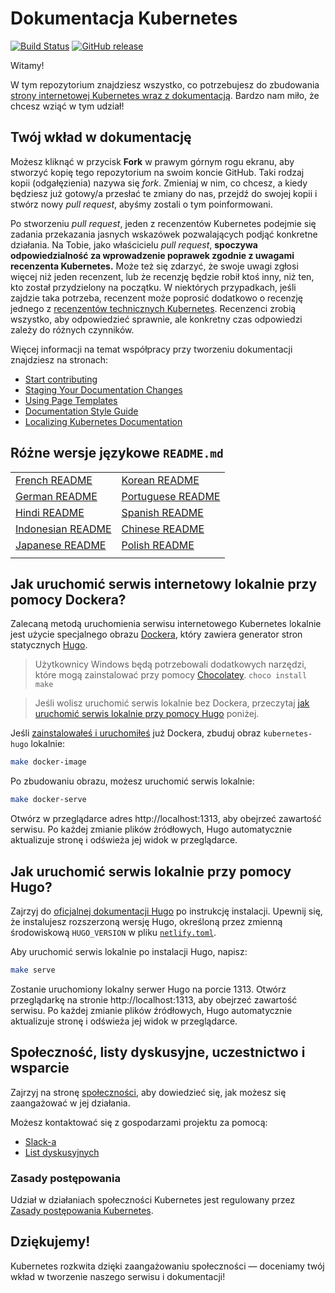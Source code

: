 # Dokumentacja Kubernetes

[![Build Status](https://api.travis-ci.org/kubernetes/website.svg?branch=master)](https://travis-ci.org/kubernetes/website)
[![GitHub release](https://img.shields.io/github/release/kubernetes/website.svg)](https://github.com/kubernetes/website/releases/latest)

Witamy!

W tym repozytorium znajdziesz wszystko, co potrzebujesz do zbudowania [strony internetowej Kubernetes wraz z dokumentacją](https://kubernetes.io/). Bardzo nam miło, że chcesz wziąć w tym udział!

## Twój wkład w dokumentację

Możesz kliknąć w przycisk **Fork** w prawym górnym rogu ekranu, aby stworzyć kopię tego repozytorium na swoim koncie GitHub. Taki rodzaj kopii (odgałęzienia) nazywa się *fork*. Zmieniaj w nim, co chcesz, a kiedy będziesz już gotowy/a przesłać te zmiany do nas, przejdź do swojej kopii i stwórz nowy *pull request*, abyśmy zostali o tym poinformowani.

Po stworzeniu *pull request*, jeden z recenzentów Kubernetes podejmie się zadania przekazania jasnych wskazówek pozwalających podjąć konkretne działania. Na Tobie, jako właścicielu *pull request*, **spoczywa odpowiedzialność za wprowadzenie poprawek zgodnie z uwagami recenzenta Kubernetes.** Może też się zdarzyć, że swoje uwagi zgłosi więcej niż jeden recenzent, lub że recenzję będzie robił ktoś inny, niż ten, kto został przydzielony na początku. W niektórych przypadkach, jeśli zajdzie taka potrzeba, recenzent może poprosić dodatkowo o recenzję jednego z [recenzentów technicznych Kubernetes](https://github.com/kubernetes/website/wiki/Tech-reviewers). Recenzenci zrobią wszystko, aby odpowiedzieć sprawnie, ale konkretny czas odpowiedzi zależy do różnych czynników.

Więcej informacji na temat współpracy przy tworzeniu dokumentacji znajdziesz na stronach:

* [Start contributing](https://kubernetes.io/docs/contribute/start/)
* [Staging Your Documentation Changes](http://kubernetes.io/docs/contribute/intermediate#view-your-changes-locally)
* [Using Page Templates](http://kubernetes.io/docs/contribute/style/page-templates/)
* [Documentation Style Guide](http://kubernetes.io/docs/contribute/style/style-guide/)
* [Localizing Kubernetes Documentation](https://kubernetes.io/docs/contribute/localization/)

## Różne wersje językowe `README.md`
|  |  |
|---|---|
|[French README](README-fr.md)|[Korean README](README-ko.md)|
|[German README](README-de.md)|[Portuguese README](README-pt.md)|
|[Hindi README](README-hi.md)|[Spanish README](README-es.md)|
|[Indonesian README](README-id.md)|[Chinese README](README-zh.md)|
|[Japanese README](README-ja.md)|[Polish README](README-pl.md)|
|||

## Jak uruchomić serwis internetowy lokalnie przy pomocy Dockera?

Zalecaną metodą uruchomienia serwisu internetowego Kubernetes lokalnie jest użycie specjalnego obrazu [Dockera](https://docker.com), który zawiera generator stron statycznych [Hugo](https://gohugo.io).

> Użytkownicy Windows będą potrzebowali dodatkowych narzędzi, które mogą zainstalować przy pomocy [Chocolatey](https://chocolatey.org). `choco install make`

> Jeśli wolisz uruchomić serwis lokalnie bez Dockera, przeczytaj [jak uruchomić serwis lokalnie przy pomocy Hugo](#jak-uruchomić-serwis-lokalnie-przy-pomocy-hugo) poniżej.

Jeśli [zainstalowałeś i uruchomiłeś](https://www.docker.com/get-started) już Dockera, zbuduj obraz `kubernetes-hugo` lokalnie:

```bash
make docker-image
```

Po zbudowaniu obrazu, możesz uruchomić serwis lokalnie:

```bash
make docker-serve
```

Otwórz w przeglądarce adres http://localhost:1313, aby obejrzeć zawartość serwisu. Po każdej zmianie plików źródłowych, Hugo automatycznie aktualizuje stronę i odświeża jej widok w przeglądarce.

## Jak uruchomić serwis lokalnie przy pomocy Hugo?

Zajrzyj do [oficjalnej dokumentacji Hugo](https://gohugo.io/getting-started/installing/) po instrukcję instalacji. Upewnij się, że instalujesz rozszerzoną wersję Hugo, określoną przez zmienną środowiskową `HUGO_VERSION` w pliku [`netlify.toml`](netlify.toml#L9).

Aby uruchomić serwis lokalnie po instalacji Hugo, napisz:

```bash
make serve
```

Zostanie uruchomiony lokalny serwer Hugo na porcie 1313. Otwórz przeglądarkę na stronie http://localhost:1313, aby obejrzeć zawartość serwisu. Po każdej zmianie plików źródłowych, Hugo automatycznie aktualizuje stronę i odświeża jej widok w przeglądarce.

## Społeczność, listy dyskusyjne, uczestnictwo i wsparcie

Zajrzyj na stronę [społeczności](http://kubernetes.io/community/), aby dowiedzieć się, jak możesz się zaangażować w jej działania.

Możesz kontaktować się z gospodarzami projektu za pomocą:

* [Slack-a](https://kubernetes.slack.com/messages/sig-docs)
* [List dyskusyjnych](https://groups.google.com/forum/#!forum/kubernetes-sig-docs)

### Zasady postępowania

Udział w działaniach społeczności Kubernetes jest regulowany przez [Zasady postępowania Kubernetes](code-of-conduct.md).

## Dziękujemy!

Kubernetes rozkwita dzięki zaangażowaniu społeczności — doceniamy twój wkład w tworzenie naszego serwisu i dokumentacji!
